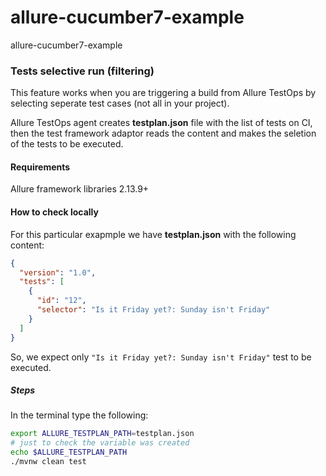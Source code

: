 # allure-cucumber7-example
allure-cucumber7-example

### Tests selective run (filtering)

This feature works when you are triggering a build from Allure TestOps by selecting seperate test cases (not all in your project).

Allure TestOps agent creates **testplan.json** file  with the list of tests on CI, then the test framework adaptor reads the content and makes the seletion of the tests to be executed.

#### Requirements

Allure framework libraries 2.13.9+

#### How to check locally

For this particular exapmple we have **testplan.json** with the following content:

```JSON
{
  "version": "1.0",
  "tests": [
    {
      "id": "12",
      "selector": "Is it Friday yet?: Sunday isn't Friday"
    }
  ]
}
```
So, we expect only `"Is it Friday yet?: Sunday isn't Friday"` test to be executed.

##### Steps

In the terminal type the following:

```bash
export ALLURE_TESTPLAN_PATH=testplan.json
# just to check the variable was created 
echo $ALLURE_TESTPLAN_PATH
./mvnw clean test
```
